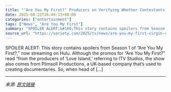 ```yaml
---
title: "‘Are You My First?’ Producers on Verifying Whether Contestants Were Actually Virgins: ‘You Could Just Tell’"
date: 2025-08-22T16:49:13+08:00
categories: ["entertainment"]
tags: ["News", "Are You My First"]
summary: "SPOILER ALERT:&#160;This story contains spoilers from Season 1 of &#8220;Are You My First?,&#8221; now streaming on Hulu. Although the promos for &#8220;Are You My First?&#8221; read &#8220;from the p"
source_url: "https://variety.com/2025/tv/news/are-you-my-first-virgin-casting-1236494391/"
---
```


SPOILER ALERT:&#160;This story contains spoilers from Season 1 of &#8220;Are You My First?,&#8221; now streaming on Hulu. Although the promos for &#8220;Are You My First?&#8221; read &#8220;from the producers of &#8216;Love Island,&#8217; referring to ITV Studios, the show also comes from Plimsoll Productions, a UK-based company that&#8217;s used to creating documentaries. So, when head of [&#8230;]

---

*来源: [原文链接](https://variety.com/2025/tv/news/are-you-my-first-virgin-casting-1236494391/)*

